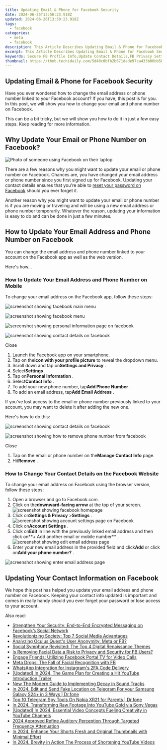 ```yaml
---
title: Updating Email & Phone for Facebook Security
date: 2024-06-25T13:50:23.918Z
updated: 2024-06-26T13:50:23.918Z
tags:
  - facebook
categories:
  - meta
  - facebook
description: This Article Describes Updating Email & Phone for Facebook Security
excerpt: This Article Describes Updating Email & Phone for Facebook Security
keywords: Secure FB Profile Info,Update Contact Details,FB Privacy Settings,Reach Out Safely,FB Account Updates,Protect Facebook Email,Enhance Phone Security
thumbnail: https://thmb.techidaily.com/5d40c0bfb2b671dade97ca433b00bb587bba5a39728d8b56cca1107a8d8599fe.jpg
---
```


## Updating Email & Phone for Facebook Security

 Have you ever wondered how to change the email address or phone number linked to your Facebook account? If you have, this post is for you. In this post, we will show you how to change your email and phone number on Facebook.

 This can be a bit tricky, but we will show you how to do it in just a few easy steps. Keep reading for more information.

## Why Update Your Email or Phone Number on Facebook?

![Photo of someone using Facebook on their laptop](https://static1.makeuseofimages.com/wordpress/wp-content/uploads/2021/12/pexels-luca-sammarco-6162932-(1).jpg)

 There are a few reasons why you might want to update your email or phone number on Facebook. Chances are, you have changed your email address or phone number since you first signed up for Facebook. Updating your contact details ensures that you're able to [reset your password on Facebook](https://www.makeuseof.com/how-to-reset-facebook-password-forgot/) should you ever forget it.

 Another reason why you might want to update your email or phone number is if you are moving or traveling and will be using a new email address or phone number temporarily. Whatever the reason, updating your information is easy to do and can be done in just a few minutes.

## How to Update Your Email Address and Phone Number on Facebook

 You can change the email address and phone number linked to your account on the Facebook app as well as the web version.

Here's how...

### How to Update Your Email Address and Phone Number on Mobile

To change your email address on the Facebook app, follow these steps:

![screenshot showing facebook main menu](https://static1.makeuseofimages.com/wordpress/wp-content/uploads/2022/02/screenshot-showing-facebook-main-menu.jpg)

![screenshot showing facebook menu](https://static1.makeuseofimages.com/wordpress/wp-content/uploads/2022/02/screenshot-showing-facebook-menu.jpg)

![screenshot showing personal information page on facebook](https://static1.makeuseofimages.com/wordpress/wp-content/uploads/2022/02/screenshot-showing-personal-information-page-on-facebook.jpg)

![screenshot showing contact details on facebook](https://static1.makeuseofimages.com/wordpress/wp-content/uploads/2022/02/screenshot-showing-contact-details-on-facebook.jpg)

Close

1. Launch the Facebook app on your smartphone.
2. Tap on the**icon with your profile picture** to reveal the dropdown menu.
3. Scroll down and tap on**Settings and Privacy** .
4. Select**Settings** .
5. Tap on**Personal Information** .
6. Select**Contact Info** .
7. To add your new phone number, tap**Add Phone Number** .
8. To add an email address, tap**Add Email Address** .

 If you've lost access to the email or phone number previously linked to your account, you may want to delete it after adding the new one.

Here's how to do this:

![screenshot showing contact details on facebook](https://static1.makeuseofimages.com/wordpress/wp-content/uploads/2022/02/screenshot-showing-contact-details-on-facebook.jpg)

![screenshot showing how to remove phone number from facebook](https://static1.makeuseofimages.com/wordpress/wp-content/uploads/2022/02/screenshot-showing-how-to-remove-phone-number-from-facebook.jpg)

Close

1. Tap on the email or phone number on the**Manage Contact Info** page.
2. Hit**Remove** .

### How to Change Your Contact Details on the Facebook Website

 To change your email address on Facebook using the browser version, follow these steps:

1. Open a browser and go to Facebook.com.
2. Click on the**downward-facing arrow** at the top of your screen.  
![screenshot showing facebook homepage](https://static1.makeuseofimages.com/wordpress/wp-content/uploads/2022/02/screenshot-showing-facebook-homepage.jpg)
3. Click on**Settings & Privacy** \>**Settings** .  
![screenshot showing account settings page on Facebook](https://static1.makeuseofimages.com/wordpress/wp-content/uploads/2022/02/screenshot-showing-account-settings-page-on-Facebook.jpg)
4. Click on**Account Settings** .
5. Click on**Edit** in line with the previously linked email address and then click on**\+ Add another email or mobile number** .  
![screenshot showing edit email address page](https://static1.makeuseofimages.com/wordpress/wp-content/uploads/2022/02/screenshot-showing-edit-email-address-page.jpg)
6. Enter your new email address in the provided field and click**Add** or click on**Add your phone number?** .

![screenshot showing enter email address page](https://static1.makeuseofimages.com/wordpress/wp-content/uploads/2022/02/screenshot-showing-enter-email-address-page.jpg)

## Updating Your Contact Information on Facebook

 We hope this post has helped you update your email address and phone number on Facebook. Keeping your contact info updated is important and comes in really handy should you ever forget your password or lose access to your account.


<ins class="adsbygoogle"
     style="display:block"
     data-ad-format="autorelaxed"
     data-ad-client="ca-pub-7571918770474297"
     data-ad-slot="1223367746"></ins>



<ins class="adsbygoogle"
     style="display:block"
     data-ad-client="ca-pub-7571918770474297"
     data-ad-slot="8358498916"
     data-ad-format="auto"
     data-full-width-responsive="true"></ins>

<span class="atpl-alsoreadstyle">Also read:</span>
<div><ul>
<li><a href="https://facebook.techidaily.com/1719154626988-strengthen-your-security-end-to-end-encrypted-messaging-on-facebooks-social-network/"><u>Strengthen Your Security: End-to-End Encrypted Messaging on Facebook’s Social Network</u></a></li>
<li><a href="https://facebook.techidaily.com/revolutionizing-society-top-7-social-media-advantages/"><u>Revolutionizing Society: Top 7 Social Media Advantages</u></a></li>
<li><a href="https://facebook.techidaily.com/analyzing-oculus-quests-user-anonymity-meta-or-fb/"><u>Analyzing Oculus Quest's User Anonymity: Meta or FB?</u></a></li>
<li><a href="https://facebook.techidaily.com/social-symphony-revisited-the-top-4-digital-renaissance-themes/"><u>Social Symphony Revisited: The Top 4 Digital Renaissance Themes</u></a></li>
<li><a href="https://facebook.techidaily.com/is-removing-facial-data-a-risk-to-privacy-and-security-for-fb-users/"><u>Is Removing Facial Data a Risk to Privacy and Security for FB Users?</u></a></li>
<li><a href="https://facebook.techidaily.com/engage-friends-utilizing-facebook-portal-tv-for-video-calls/"><u>Engage Friends: Utilizing Facebook Portal TV for Video Calls</u></a></li>
<li><a href="https://facebook.techidaily.com/meta-drops-the-fall-of-facial-recognition-with-fb/"><u>Meta Drops: The Fall of Facial Recognition with FB</u></a></li>
<li><a href="https://facebook.techidaily.com/whatsapp-integration-for-instagrams-2fa-code-delivery/"><u>WhatsApp Integration for Instagram's 2FA Code Delivery</u></a></li>
<li><a href="https://youtube-lab.techidaily.com/ed-in-2024-the-game-plan-for-creating-a-hit-youtube-introduction-trailer/"><u>[Updated] In 2024, The Game Plan for Creating a Hit YouTube Introduction Trailer</u></a></li>
<li><a href="https://voice-adjusting.techidaily.com/new-the-modern-guide-to-implementing-decay-in-sound-tracks/"><u>New The Modern Guide to Implementing Decay in Sound Tracks</u></a></li>
<li><a href="https://location-social.techidaily.com/in-2024-edit-and-send-fake-location-on-telegram-for-your-samsung-galaxy-s24plus-in-3-ways-drfone-by-drfone-virtual-android/"><u>In 2024, Edit and Send Fake Location on Telegram For your Samsung Galaxy S24+ in 3 Ways | Dr.fone</u></a></li>
<li><a href="https://android-location-track.techidaily.com/top-10-telegram-spy-tools-on-nokia-xr21-for-parents-drfone-by-drfone-virtual-android/"><u>Top 10 Telegram Spy Tools On Nokia XR21 for Parents | Dr.fone</u></a></li>
<li><a href="https://youtube-stream.techidaily.com/in-2024-transforming-raw-footage-into-youtube-gold-via-sony-vegas/"><u>In 2024, Transforming Raw Footage Into YouTube Gold via Sony Vegas</u></a></li>
<li><a href="https://facebook-record-videos.techidaily.com/updated-in-2024-essential-video-concepts-fueling-creativity-in-youtube-channels/"><u>[Updated] In 2024, Essential Video Concepts  Fueling Creativity in YouTube Channels</u></a></li>
<li><a href="https://sound-optimizing.techidaily.com/2024-approved-refine-auditory-perception-through-targeted-frequency-attenuation/"><u>2024 Approved Refine Auditory Perception Through Targeted Frequency Attenuation</u></a></li>
<li><a href="https://youtube-video-recordings.techidaily.com/in-2024-enhance-your-shorts-fresh-and-original-thumbnails-with-minimal-effort/"><u>In 2024, Enhance Your Shorts  Fresh and Original Thumbnails with Minimal Effort</u></a></li>
<li><a href="https://youtube-videos.techidaily.com/in-2024-brevity-in-action-the-process-of-shortening-youtube-videos/"><u>In 2024, Brevity in Action  The Process of Shortening YouTube Videos</u></a></li>
</ul></div>
